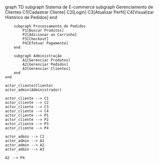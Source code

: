 graph TD
    subgraph Sistema de E-commerce
        subgraph Gerenciamento de Clientes
            C1[Cadastrar Cliente]
            C2[Login]
            C3[Atualizar Perfil]
            C4[Visualizar Histórico de Pedidos]
        end

        subgraph Processamento de Pedidos
            P1[Buscar Produtos]
            P2[Adicionar ao Carrinho]
            P3[Checkout]
            P4[Efetuar Pagamento]
        end

        subgraph Administração
            A1[Gerenciar Produtos]
            A2[Gerenciar Pedidos]
            A3[Gerenciar Clientes]
        end
    end

    actor_cliente(Cliente)
    actor_admin(Administrador)

    actor_cliente --> C1
    actor_cliente --> C2
    actor_cliente --> C3
    actor_cliente --> C4
    actor_cliente --> P1
    actor_cliente --> P2
    actor_cliente --> P3
    actor_cliente --> P4

    actor_admin --> C2
    actor_admin --> A1
    actor_admin --> A2
    actor_admin --> A3

    A2 --> P4
